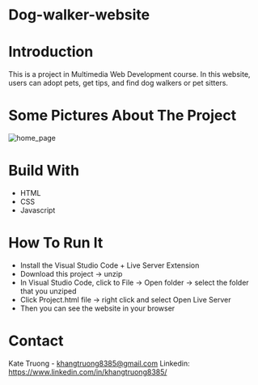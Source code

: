 # Dog-walker-website
# Introduction
This is a project in Multimedia Web Development course. 
In this website, users can adopt pets, get tips, and find dog walkers or pet sitters.

# Some Pictures About The Project
![home_page](https://user-images.githubusercontent.com/62549740/166127976-5f2d33df-d098-424e-85db-908a5fcfacac.jpeg)

# Build With
- HTML
- CSS
- Javascript

# How To Run It 
- Install the Visual Studio Code + Live Server Extension
- Download this project -> unzip
- In Visual Studio Code, click to File -> Open folder -> select the folder that you unziped
- Click Project.html file -> right click and select Open Live Server
- Then you can see the website in your browser

# Contact
Kate Truong - khangtruong8385@gmail.com
Linkedin: https://www.linkedin.com/in/khangtruong8385/
